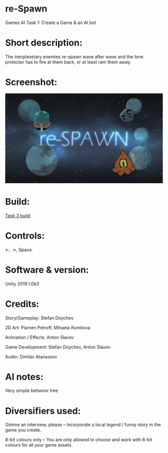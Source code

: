 # re-Spawn
Games AI Task 1: Create a Game &amp; an AI bot

# Short description:
The inerplanetary enemies re-spawn wave after wave and the lone protector has to fire at them back, or at least ram them away. 

# Screenshot:
![alt text](https://github.com/HackDesignChallenge/Games-AI-Task-1/blob/develop/re_spawn.png "Title screen")

# Build:
[Task 3 build](https://github.com/HackDesignChallenge/Games-AI-Task-3/blob/master/Task%203/Task%203%20Build.zip)

# Controls:
←, →, Space.

# Software & version:
Unity 2019.1.0b3

# Credits:
Story/Gameplay: Stefan Doychev

2D Art: Plamen Petroff, Mihaela Komitova

Animation / Effects: Anton Slavov

Game Development: Stefan Doychev, Anton Slavov

Audio: Dimitar Atanassov

# AI notes:
Very simple behavior tree


# Diversifiers used:
Gimme an interview, please – Incorporate a local legend / funny story in the game you create.

8-bit colours only – You are only allowed to choose and work with 8-bit colours for all your game assets.
